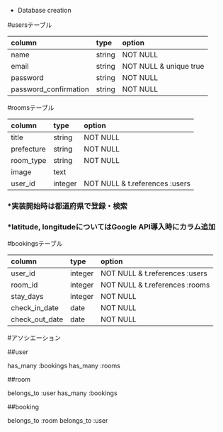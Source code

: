 * Database creation

#usersテーブル

| column                 | type         | option                 |
|:---------------------- |:------------ |:-----------------------|
| name                   | string       | NOT NULL               |
| email                  | string       | NOT NULL & unique true |
| password               | string       | NOT NULL               |
| password_confirmation  | string       | NOT NULL               |

#roomsテーブル

| column                 | type         | option                          |
|:---------------------- |:------------ |:--------------------------------|
| title                  | string       | NOT NULL                        |
| prefecture             | string       | NOT NULL                        |
| room_type              | string       | NOT NULL                        |
| image                  | text         |                                 |
| user_id                | integer      | NOT NULL & t.references :users  |

### *実装開始時は都道府県で登録・検索
### *latitude, longitudeについてはGoogle API導入時にカラム追加

#bookingsテーブル

| column                 | type         | option                          |
|:-----------------------|:------------ |:--------------------------------|
| user_id                | integer      | NOT NULL & t.references :users  |
| room_id                | integer      | NOT NULL & t.references :rooms  |
| stay_days              | integer      | NOT NULL                        |
| check_in_date          | date         | NOT NULL                        |
| check_out_date         | date         | NOT NULL                        |


#アソシエーション

##user

has_many :bookings
has_many :rooms

##room

belongs_to :user
has_many   :bookings

##booking

belongs_to :room
belongs_to :user




